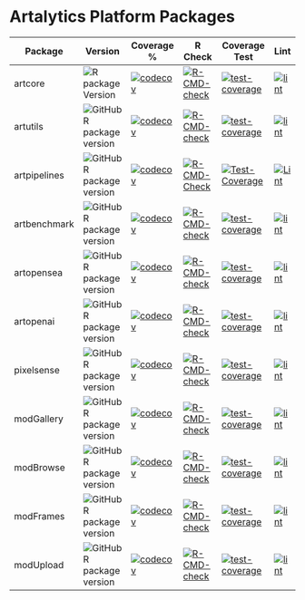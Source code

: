 
# Artalytics Platform Packages

| Package     | Version                                                                                                                       | Coverage %                                                                                                   | R Check                                                                                                                 | Coverage Test                                                                                                                           | Lint                                                                                                                 |
|-------------|-------------------------------------------------------------------------------------------------------------------------------|-----------------------------------------------------------------------------------------------------------|-------------------------------------------------------------------------------------------------------------------------|-----------------------------------------------------------------------------------------------------------------------------------|-------------------------------------------------------------------------------------------------------------------------|
| artcore      | ![R package Version](https://img.shields.io/github/r-package/v/artalytics/build-info?filename=package%2Fartcore%2FDESCRIPTION&style=flat&color=%231c98e3)      | [![codecov](https://codecov.io/gh/artalytics/artcore/branch/main/graph/badge.svg?token=HF1p0JBps7)](https://codecov.io/gh/artalytics/artcore)       | [![R-CMD-check](https://github.com/artalytics/artcore/actions/workflows/R-CMD-check.yaml/badge.svg?branch=main)](https://github.com/artalytics/artcore/actions/workflows/R-CMD-check.yaml) | [![test-coverage](https://github.com/artalytics/artcore/actions/workflows/test-coverage.yaml/badge.svg?branch=main)](https://github.com/artalytics/artcore/actions/workflows/test-coverage.yaml) | [![lint](https://github.com/artalytics/artcore/actions/workflows/lint.yaml/badge.svg?branch=main)](https://github.com/artalytics/artcore/actions/workflows/lint.yaml) |
| artutils     | ![GitHub R package version](https://img.shields.io/github/r-package/v/artalytics/build-info?filename=package%2Fartutils%2FDESCRIPTION&style=flat&color=%231c98e3)     | [![codecov](https://codecov.io/gh/artalytics/artutils/graph/badge.svg?token=ZCQDWHDIMN)](https://codecov.io/gh/artalytics/artutils)     | [![R-CMD-check](https://github.com/artalytics/artutils/actions/workflows/R-CMD-check.yaml/badge.svg?branch=main)](https://github.com/artalytics/artutils/actions/workflows/R-CMD-check.yaml) | [![test-coverage](https://github.com/artalytics/artutils/actions/workflows/test-coverage.yaml/badge.svg?branch=main)](https://github.com/artalytics/artutils/actions/workflows/test-coverage.yaml) | [![lint](https://github.com/artalytics/artutils/actions/workflows/lint.yaml/badge.svg?branch=main)](https://github.com/artalytics/artutils/actions/workflows/lint.yaml) |
| artpipelines | ![GitHub R package version](https://img.shields.io/github/r-package/v/artalytics/build-info?filename=package%2Fartpipelines%2FDESCRIPTION&style=flat&color=%231c98e3) | [![codecov](https://codecov.io/gh/artalytics/artpipelines/graph/badge.svg?token=2AXRIN2AZE)](https://codecov.io/gh/artalytics/artpipelines)         | [![R-CMD-Check](https://github.com/artalytics/artpipelines/actions/workflows/R-CMD-check.yaml/badge.svg?branch=main)](https://github.com/artalytics/artpipelines/actions/workflows/R-CMD-check.yaml) | [![Test-Coverage](https://github.com/artalytics/artpipelines/actions/workflows/test-coverage.yaml/badge.svg?branch=main)](https://github.com/artalytics/artpipelines/actions/workflows/test-coverage.yaml) | [![Lint](https://github.com/artalytics/artpipelines/actions/workflows/lint.yaml/badge.svg?branch=main)](https://github.com/artalytics/artpipelines/actions/workflows/lint.yaml) |
| artbenchmark | ![GitHub R package version](https://img.shields.io/github/r-package/v/artalytics/build-info?filename=package%2Fartbenchmark%2FDESCRIPTION&style=flat&color=%231c98e3) | [![codecov](https://codecov.io/gh/artalytics/artbenchmark/graph/badge.svg?token=0XZH99QR8N)](https://codecov.io/gh/artalytics/artbenchmark) | [![R-CMD-check](https://github.com/artalytics/artbenchmark/actions/workflows/R-CMD-check.yaml/badge.svg?branch=main)](https://github.com/artalytics/artbenchmark/actions/workflows/R-CMD-check.yaml) | [![test-coverage](https://github.com/artalytics/artbenchmark/actions/workflows/test-coverage.yaml/badge.svg?branch=main)](https://github.com/artalytics/artbenchmark/actions/workflows/test-coverage.yaml) | [![lint](https://github.com/artalytics/artbenchmark/actions/workflows/lint.yaml/badge.svg?branch=main)](https://github.com/artalytics/artbenchmark/actions/workflows/lint.yaml) |
| artopensea   | ![GitHub R package version](https://img.shields.io/github/r-package/v/artalytics/build-info?filename=package%2Fartopensea%2FDESCRIPTION&style=flat&color=%231c98e3)   | [![codecov](https://codecov.io/gh/artalytics/artopensea/graph/badge.svg?token=DPNHUH5JQ8)](https://codecov.io/gh/artalytics/artopensea)        | [![R-CMD-check](https://github.com/artalytics/artopensea/actions/workflows/R-CMD-check.yaml/badge.svg?branch=main)](https://github.com/artalytics/artopensea/actions/workflows/R-CMD-check.yaml) | [![test-coverage](https://github.com/artalytics/artopensea/actions/workflows/test-coverage.yaml/badge.svg?branch=main)](https://github.com/artalytics/artopensea/actions/workflows/test-coverage.yaml) | [![lint](https://github.com/artalytics/artopensea/actions/workflows/lint.yaml/badge.svg?branch=main)](https://github.com/artalytics/artopensea/actions/workflows/lint.yaml) |
| artopenai    | ![GitHub R package version](https://img.shields.io/github/r-package/v/artalytics/build-info?filename=package%2Fartopenai%2FDESCRIPTION&style=flat&color=%231c98e3)    | [![codecov](https://codecov.io/gh/artalytics/artopenai/graph/badge.svg?token=0O0YP9D4BZ)](https://codecov.io/gh/artalytics/artopenai)  | [![R-CMD-check](https://github.com/artalytics/artopenai/actions/workflows/R-CMD-check.yaml/badge.svg?branch=main)](https://github.com/artalytics/artopenai/actions/workflows/R-CMD-check.yaml) | [![test-coverage](https://github.com/artalytics/artopenai/actions/workflows/test-coverage.yaml/badge.svg?branch=main)](https://github.com/artalytics/artopenai/actions/workflows/test-coverage.yaml) | [![lint](https://github.com/artalytics/artopenai/actions/workflows/lint.yaml/badge.svg?branch=main)](https://github.com/artalytics/artopenai/actions/workflows/lint.yaml) |
| pixelsense   | ![GitHub R package version](https://img.shields.io/github/r-package/v/artalytics/build-info?filename=package%2Fpixelsense%2FDESCRIPTION&style=flat&color=%231c98e3)   | [![codecov](https://codecov.io/gh/artalytics/pixelsense/branch/main/graph/badge.svg?token=BNRMDR0N7A)](https://codecov.io/gh/artalytics/pixelsense) | [![R-CMD-check](https://github.com/artalytics/pixelsense/actions/workflows/R-CMD-check.yaml/badge.svg)](https://github.com/artalytics/pixelsense/actions/workflows/R-CMD-check.yaml) | [![test-coverage](https://github.com/artalytics/pixelsense/actions/workflows/test-coverage.yaml/badge.svg?branch=main)](https://github.com/artalytics/pixelsense/actions/workflows/test-coverage.yaml) | [![lint](https://github.com/artalytics/pixelsense/actions/workflows/lint.yaml/badge.svg?branch=main)](https://github.com/artalytics/pixelsense/actions/workflows/lint.yaml) |
| modGallery   | ![GitHub R package version](https://img.shields.io/github/r-package/v/artalytics/build-info?filename=package%2FmodGallery%2FDESCRIPTION&style=flat&color=%231c98e3)   | [![codecov](https://codecov.io/gh/artalytics/modGallery/branch/main/graph/badge.svg?token=eycz8AfmwQ)](https://codecov.io/gh/artalytics/modGallery)       | [![R-CMD-check](https://github.com/artalytics/modGallery/actions/workflows/R-CMD-check.yaml/badge.svg)](https://github.com/artalytics/modGallery/actions/workflows/R-CMD-check.yaml) | [![test-coverage](https://github.com/artalytics/modGallery/actions/workflows/test-coverage.yaml/badge.svg)](https://github.com/artalytics/modGallery/actions/workflows/test-coverage.yaml) | [![lint](https://github.com/artalytics/modGallery/actions/workflows/lint.yaml/badge.svg?branch=main)](https://github.com/artalytics/modGallery/actions/workflows/lint.yaml) |
| modBrowse    | ![GitHub R package version](https://img.shields.io/github/r-package/v/artalytics/build-info?filename=package%2FmodBrowse%2FDESCRIPTION&style=flat&color=%231c98e3)    | [![codecov](https://codecov.io/gh/artalytics/modBrowse/branch/main/graph/badge.svg?token=RbTEeIDV6a)](https://codecov.io/gh/artalytics/modBrowse) | [![R-CMD-check](https://github.com/artalytics/modBrowse/actions/workflows/R-CMD-check.yaml/badge.svg?branch=main)](https://github.com/artalytics/modBrowse/actions/workflows/R-CMD-check.yaml) | [![test-coverage](https://github.com/artalytics/modBrowse/actions/workflows/test-coverage.yaml/badge.svg)](https://github.com/artalytics/modBrowse/actions/workflows/test-coverage.yaml) | [![lint](https://github.com/artalytics/modBrowse/actions/workflows/lint.yaml/badge.svg?branch=main)](https://github.com/artalytics/modBrowse/actions/workflows/lint.yaml) |
| modFrames    | ![GitHub R package version](https://img.shields.io/github/r-package/v/artalytics/build-info?filename=package%2FmodFrames%2FDESCRIPTION&style=flat&color=%231c98e3)    | [![codecov](https://codecov.io/gh/artalytics/modFrames/branch/main/graph/badge.svg?token=2fTaWPHDWr)](https://codecov.io/gh/artalytics/modFrames) | [![R-CMD-check](https://github.com/artalytics/modFrames/actions/workflows/R-CMD-check.yaml/badge.svg)](https://github.com/artalytics/modFrames/actions/workflows/R-CMD-check.yaml) | [![test-coverage](https://github.com/artalytics/modFrames/actions/workflows/test-coverage.yaml/badge.svg)](https://github.com/artalytics/modFrames/actions/workflows/test-coverage.yaml) | [![lint](https://github.com/artalytics/modFrames/actions/workflows/lint.yaml/badge.svg?branch=main)](https://github.com/artalytics/modFrames/actions/workflows/lint.yaml) |
| modUpload    | ![GitHub R package version](https://img.shields.io/github/r-package/v/artalytics/build-info?filename=package%2FmodUpload%2FDESCRIPTION&style=flat&color=%231c98e3)    | [![codecov](https://codecov.io/gh/artalytics/modUpload/branch/main/graph/badge.svg?token=bP3A54H4Ux)](https://codecov.io/gh/artalytics/modUpload) | [![R-CMD-check](https://github.com/artalytics/modUpload/actions/workflows/R-CMD-check.yaml/badge.svg?branch=main)](https://github.com/artalytics/modUpload/actions/workflows/R-CMD-check.yaml) | [![test-coverage](https://github.com/artalytics/modUpload/actions/workflows/test-coverage.yaml/badge.svg?branch=main)](https://github.com/artalytics/modUpload/actions/workflows/test-coverage.yaml) | [![lint](https://github.com/artalytics/modUpload/actions/workflows/lint.yaml/badge.svg?branch=main)](https://github.com/artalytics/modUpload/actions/workflows/lint.yaml) |
